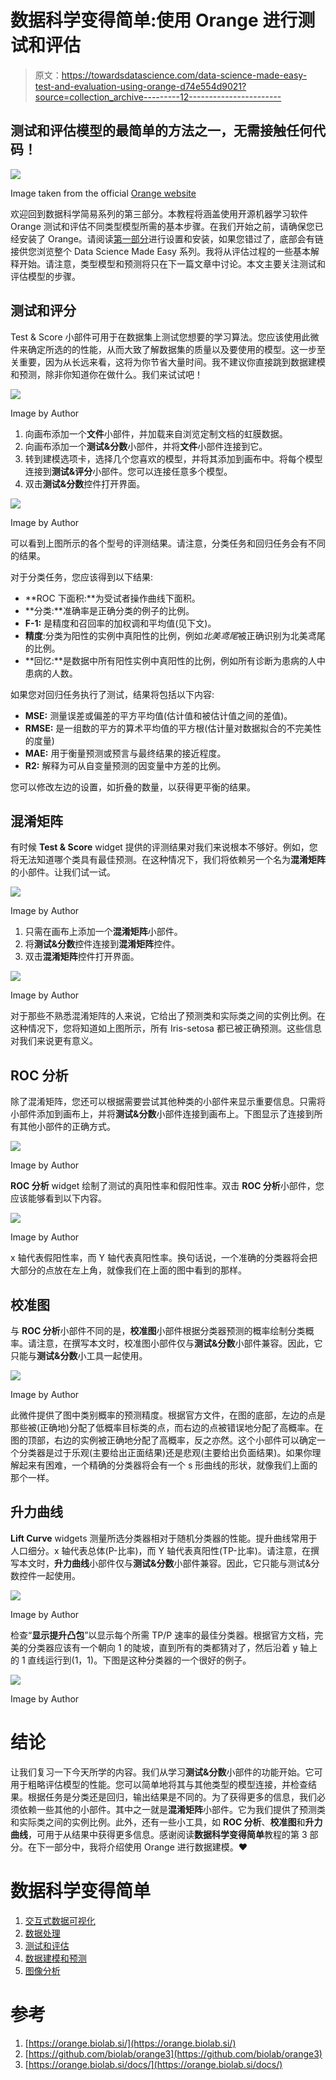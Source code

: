 # 数据科学变得简单:使用 Orange 进行测试和评估

> 原文：<https://towardsdatascience.com/data-science-made-easy-test-and-evaluation-using-orange-d74e554d9021?source=collection_archive---------12----------------------->

## 测试和评估模型的最简单的方法之一，无需接触任何代码！

![](img/f39cefff47608323e0e014f72e5be847.png)

Image taken from the official [Orange website](https://orange.biolab.si)

欢迎回到数据科学简易系列的第三部分。本教程将涵盖使用开源机器学习软件 Orange 测试和评估不同类型模型所需的基本步骤。在我们开始之前，请确保您已经安装了 Orange。请阅读[第一部分](/data-science-made-easy-interactive-data-visualization-using-orange-de8d5f6b7f2b)进行设置和安装，如果您错过了，底部会有链接供您浏览整个 Data Science Made Easy 系列。我将从评估过程的一些基本解释开始。请注意，类型模型和预测将只在下一篇文章中讨论。本文主要关注测试和评估模型的步骤。

## 测试和评分

Test & Score 小部件可用于在数据集上测试您想要的学习算法。您应该使用此微件来确定所选的的性能，从而大致了解数据集的质量以及要使用的模型。这一步至关重要，因为从长远来看，这将为你节省大量时间。我不建议你直接跳到数据建模和预测，除非你知道你在做什么。我们来试试吧！

![](img/ff839824669f377e6c19fe6da8751796.png)

Image by Author

1.  向画布添加一个**文件**小部件，并加载来自浏览定制文档的虹膜数据。
2.  向画布添加一个**测试&分数**小部件，并将**文件**小部件连接到它。
3.  转到建模选项卡，选择几个您喜欢的模型，并将其添加到画布中。将每个模型连接到**测试&评分**小部件。您可以连接任意多个模型。
4.  双击**测试&分数**控件打开界面。

![](img/0cfc88e971b655e082747bb2d242653e.png)

Image by Author

可以看到上图所示的各个型号的评测结果。请注意，分类任务和回归任务会有不同的结果。

对于分类任务，您应该得到以下结果:

*   **ROC 下面积:**为受试者操作曲线下面积。
*   **分类:**准确率是正确分类的例子的比例。
*   **F-1:** 是精度和召回率的加权调和平均值(见下文)。
*   **精度**:分类为阳性的实例中真阳性的比例，例如*北美鸢尾*被正确识别为北美鸢尾的比例。
*   **回忆:**是数据中所有阳性实例中真阳性的比例，例如所有诊断为患病的人中患病的人数。

如果您对回归任务执行了测试，结果将包括以下内容:

*   **MSE:** 测量误差或偏差的平方平均值(估计值和被估计值之间的差值)。
*   **RMSE:** 是一组数的平方的算术平均值的平方根(估计量对数据拟合的不完美性的度量)
*   **MAE:** 用于衡量预测或预言与最终结果的接近程度。
*   **R2:** 解释为可从自变量预测的因变量中方差的比例。

您可以修改左边的设置，如折叠的数量，以获得更平衡的结果。

## 混淆矩阵

有时候 **Test & Score** widget 提供的评测结果对我们来说根本不够好。例如，您将无法知道哪个类具有最佳预测。在这种情况下，我们将依赖另一个名为**混淆矩阵**的小部件。让我们试一试。

![](img/27191ab1e616264961b6a84e0223f75a.png)

Image by Author

1.  只需在画布上添加一个**混淆矩阵**小部件。
2.  将**测试&分数**控件连接到**混淆矩阵**控件。
3.  双击**混淆矩阵**控件打开界面。

![](img/307f25cf25bd32151b421ddf07eddb0f.png)

Image by Author

对于那些不熟悉混淆矩阵的人来说，它给出了预测类和实际类之间的实例比例。在这种情况下，您将知道如上图所示，所有 Iris-setosa 都已被正确预测。这些信息对我们来说更有意义。

## ROC 分析

除了混淆矩阵，您还可以根据需要尝试其他种类的小部件来显示重要信息。只需将小部件添加到画布上，并将**测试&分数**小部件连接到画布上。下图显示了连接到所有其他小部件的正确方式。

![](img/c6d04ed160db64f3ba07964e7e46b09e.png)

Image by Author

**ROC 分析** widget 绘制了测试的真阳性率和假阳性率。双击 **ROC 分析**小部件，您应该能够看到以下内容。

![](img/6248ecb66af7ca5b44ea518d54fb3208.png)

Image by Author

x 轴代表假阳性率，而 Y 轴代表真阳性率。换句话说，一个准确的分类器将会把大部分的点放在左上角，就像我们在上面的图中看到的那样。

## 校准图

与 **ROC 分析**小部件不同的是，**校准图**小部件根据分类器预测的概率绘制分类概率。请注意，在撰写本文时，校准图小部件仅与**测试&分数**小部件兼容。因此，它只能与**测试&分数**小工具一起使用。

![](img/9e6a688ce22f0d3e1aed2eee6dc19099.png)

Image by Author

此微件提供了图中类别概率的预测精度。根据官方文件，在图的底部，左边的点是那些被(正确地)分配了低概率目标类的点，而右边的点被错误地分配了高概率。在图的顶部，右边的实例被正确地分配了高概率，反之亦然。这个小部件可以确定一个分类器是过于乐观(主要给出正面结果)还是悲观(主要给出负面结果)。如果你理解起来有困难，一个精确的分类器将会有一个 s 形曲线的形状，就像我们上面的那个一样。

## 升力曲线

**Lift Curve** widgets 测量所选分类器相对于随机分类器的性能。提升曲线常用于人口细分。x 轴代表总体(P-比率)，而 Y 轴代表真阳性(TP-比率)。请注意，在撰写本文时，**升力曲线**小部件仅与**测试&分数**小部件兼容。因此，它只能与测试&分数控件一起使用。

![](img/e8f72bc635cde4ec6191222c9188646f.png)

Image by Author

检查“**显示提升凸包**”以显示每个所需 TP/P 速率的最佳分类器。根据官方文档，完美的分类器应该有一个朝向 1 的陡坡，直到所有的类都猜对了，然后沿着 y 轴上的 1 直线运行到(1，1)。下图是这种分类器的一个很好的例子。

![](img/6a4cf3445691db8c72b8d2c556b08a3f.png)

Image by Author

# 结论

让我们复习一下今天所学的内容。我们从学习**测试&分数**小部件的功能开始。它可用于粗略评估模型的性能。您可以简单地将其与其他类型的模型连接，并检查结果。根据任务是分类还是回归，输出结果是不同的。为了获得更多的信息，我们必须依赖一些其他的小部件。其中之一就是**混淆矩阵**小部件。它为我们提供了预测类和实际类之间的实例比例。此外，还有一些小工具，如 **ROC 分析**、**校准图**和**升力曲线**，可用于从结果中获得更多信息。感谢阅读**数据科学变得简单**教程的第 3 部分。在下一部分中，我将介绍使用 Orange 进行数据建模。❤️

# 数据科学变得简单

1.  [交互式数据可视化](/data-science-made-easy-interactive-data-visualization-using-orange-de8d5f6b7f2b)
2.  [数据处理](/data-science-made-easy-data-processing-using-orange-cb00476a7861)
3.  [测试和评估](/data-science-made-easy-test-and-evaluation-using-orange-d74e554d9021)
4.  [数据建模和预测](/data-science-made-easy-data-modeling-and-prediction-using-orange-f451f17061fa)
5.  [图像分析](/data-science-made-easy-image-analytics-using-orange-ad4af375ca7a)

# 参考

1.  [https://orange.biolab.si/](https://orange.biolab.si/)
2.  [https://github.com/biolab/orange3](https://github.com/biolab/orange3)
3.  [https://orange.biolab.si/docs/](https://orange.biolab.si/docs/)